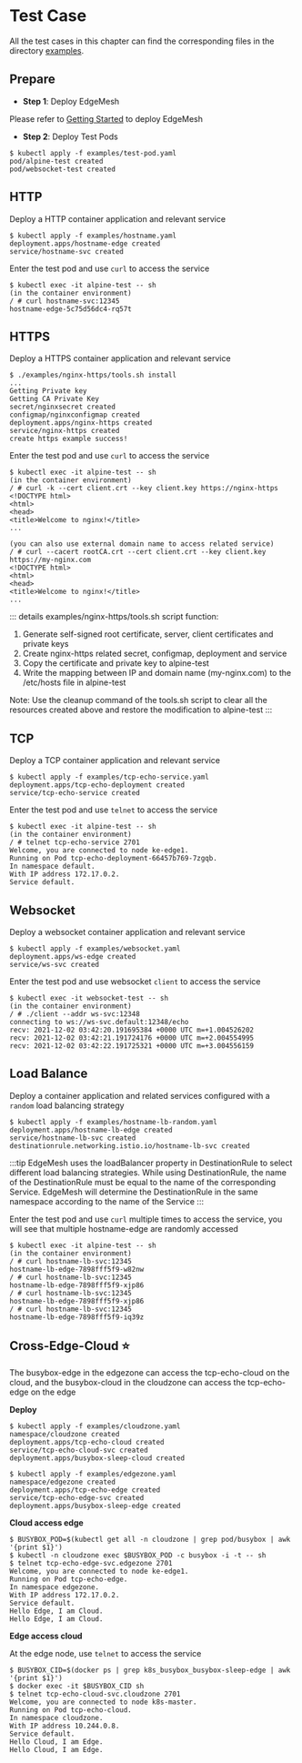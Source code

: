 # Test Case

All the test cases in this chapter can find the corresponding files in the directory [examples](https://github.com/kubeedge/edgemesh/tree/main/examples).

## Prepare

- **Step 1**: Deploy EdgeMesh

Please refer to [Getting Started](./getting-started.md) to deploy EdgeMesh

- **Step 2**: Deploy Test Pods

```shell
$ kubectl apply -f examples/test-pod.yaml
pod/alpine-test created
pod/websocket-test created
```

## HTTP

Deploy a HTTP container application and relevant service

```shell
$ kubectl apply -f examples/hostname.yaml
deployment.apps/hostname-edge created
service/hostname-svc created
```

Enter the test pod and use `curl` to access the service

```shell
$ kubectl exec -it alpine-test -- sh
(in the container environment)
/ # curl hostname-svc:12345
hostname-edge-5c75d56dc4-rq57t
```

## HTTPS

Deploy a HTTPS container application and relevant service

```shell
$ ./examples/nginx-https/tools.sh install
...
Getting Private key
Getting CA Private Key
secret/nginxsecret created
configmap/nginxconfigmap created
deployment.apps/nginx-https created
service/nginx-https created
create https example success!
```

Enter the test pod and use `curl` to access the service

```shell
$ kubectl exec -it alpine-test -- sh
(in the container environment)
/ # curl -k --cert client.crt --key client.key https://nginx-https
<!DOCTYPE html>
<html>
<head>
<title>Welcome to nginx!</title>
...

(you can also use external domain name to access related service)
/ # curl --cacert rootCA.crt --cert client.crt --key client.key https://my-nginx.com
<!DOCTYPE html>
<html>
<head>
<title>Welcome to nginx!</title>
...
```

::: details
examples/nginx-https/tools.sh script function:
1. Generate self-signed root certificate, server, client certificates and private keys
2. Create nginx-https related secret, configmap, deployment and service
3. Copy the certificate and private key to alpine-test
4. Write the mapping between IP and domain name (my-nginx.com) to the /etc/hosts file in alpine-test

Note: Use the cleanup command of the tools.sh script to clear all the resources created above and restore the modification to alpine-test
:::

## TCP

Deploy a TCP container application and relevant service

```shell
$ kubectl apply -f examples/tcp-echo-service.yaml
deployment.apps/tcp-echo-deployment created
service/tcp-echo-service created
```

Enter the test pod and use `telnet` to access the service

```shell
$ kubectl exec -it alpine-test -- sh
(in the container environment)
/ # telnet tcp-echo-service 2701
Welcome, you are connected to node ke-edge1.
Running on Pod tcp-echo-deployment-66457b769-7zgqb.
In namespace default.
With IP address 172.17.0.2.
Service default.
```

## Websocket

Deploy a websocket container application and relevant service

```shell
$ kubectl apply -f examples/websocket.yaml
deployment.apps/ws-edge created
service/ws-svc created
```

Enter the test pod and use websocket `client` to access the service

```shell
$ kubectl exec -it websocket-test -- sh
(in the container environment)
/ # ./client --addr ws-svc:12348
connecting to ws://ws-svc.default:12348/echo
recv: 2021-12-02 03:42:20.191695384 +0000 UTC m=+1.004526202
recv: 2021-12-02 03:42:21.191724176 +0000 UTC m=+2.004554995
recv: 2021-12-02 03:42:22.191725321 +0000 UTC m=+3.004556159
```

## Load Balance

Deploy a container application and related services configured with a `random` load balancing strategy

```shell
$ kubectl apply -f examples/hostname-lb-random.yaml
deployment.apps/hostname-lb-edge created
service/hostname-lb-svc created
destinationrule.networking.istio.io/hostname-lb-svc created
```

:::tip
EdgeMesh uses the loadBalancer property in DestinationRule to select different load balancing strategies. While using DestinationRule, the name of the DestinationRule must be equal to the name of the corresponding Service. EdgeMesh will determine the DestinationRule in the same namespace according to the name of the Service
:::

Enter the test pod and use `curl` multiple times to access the service, you will see that multiple hostname-edge are randomly accessed

```shell
$ kubectl exec -it alpine-test -- sh
(in the container environment)
/ # curl hostname-lb-svc:12345
hostname-lb-edge-7898fff5f9-w82nw
/ # curl hostname-lb-svc:12345
hostname-lb-edge-7898fff5f9-xjp86
/ # curl hostname-lb-svc:12345
hostname-lb-edge-7898fff5f9-xjp86
/ # curl hostname-lb-svc:12345
hostname-lb-edge-7898fff5f9-iq39z
```

## Cross-Edge-Cloud :star:

The busybox-edge in the edgezone can access the tcp-echo-cloud on the cloud, and the busybox-cloud in the cloudzone can access the tcp-echo-edge on the edge

**Deploy**

```shell
$ kubectl apply -f examples/cloudzone.yaml
namespace/cloudzone created
deployment.apps/tcp-echo-cloud created
service/tcp-echo-cloud-svc created
deployment.apps/busybox-sleep-cloud created
```

```
$ kubectl apply -f examples/edgezone.yaml
namespace/edgezone created
deployment.apps/tcp-echo-edge created
service/tcp-echo-edge-svc created
deployment.apps/busybox-sleep-edge created
```

**Cloud access edge**

```shell
$ BUSYBOX_POD=$(kubectl get all -n cloudzone | grep pod/busybox | awk '{print $1}')
$ kubectl -n cloudzone exec $BUSYBOX_POD -c busybox -i -t -- sh
$ telnet tcp-echo-edge-svc.edgezone 2701
Welcome, you are connected to node ke-edge1.
Running on Pod tcp-echo-edge.
In namespace edgezone.
With IP address 172.17.0.2.
Service default.
Hello Edge, I am Cloud.
Hello Edge, I am Cloud.
```

**Edge access cloud**

At the edge node, use `telnet` to access the service

```shell
$ BUSYBOX_CID=$(docker ps | grep k8s_busybox_busybox-sleep-edge | awk '{print $1}')
$ docker exec -it $BUSYBOX_CID sh
$ telnet tcp-echo-cloud-svc.cloudzone 2701
Welcome, you are connected to node k8s-master.
Running on Pod tcp-echo-cloud.
In namespace cloudzone.
With IP address 10.244.0.8.
Service default.
Hello Cloud, I am Edge.
Hello Cloud, I am Edge.
```
